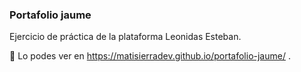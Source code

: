 ### Portafolio jaume

Ejercicio de práctica de la plataforma Leonidas Esteban.

🚀 Lo podes ver en https://matisierradev.github.io/portafolio-jaume/ .
